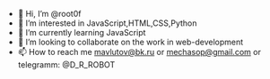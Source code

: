 - 👋 Hi, I’m @root0f
- 👀 I’m interested in JavaScript,HTML,CSS,Python
- 🌱 I’m currently learning JavaScript
- 💞️ I’m looking to collaborate on the work in web-development
- 📫 How to reach me mavlutov@bk.ru or mechasop@gmail.com or telegramm: @D_R_ROBOT

<!---
root0f/root0f is a ✨ special ✨ repository because its `README.md` (this file) appears on your GitHub profile.
You can click the Preview link to take a look at your changes.
--->
